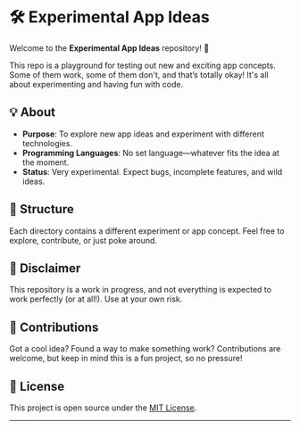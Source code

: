 # 🛠️ Experimental App Ideas

Welcome to the **Experimental App Ideas** repository! 🚀

This repo is a playground for testing out new and exciting app concepts. Some of them work, some of them don't, and that’s totally okay! It's all about experimenting and having fun with code.

## 💡 About
- **Purpose**: To explore new app ideas and experiment with different technologies.
- **Programming Languages**: No set language—whatever fits the idea at the moment.
- **Status**: Very experimental. Expect bugs, incomplete features, and wild ideas.

## 📂 Structure
Each directory contains a different experiment or app concept. Feel free to explore, contribute, or just poke around.

## 🚧 Disclaimer
This repository is a work in progress, and not everything is expected to work perfectly (or at all!). Use at your own risk.

## 🤝 Contributions
Got a cool idea? Found a way to make something work? Contributions are welcome, but keep in mind this is a fun project, so no pressure!

## 📝 License
This project is open source under the [MIT License](LICENSE).

---

